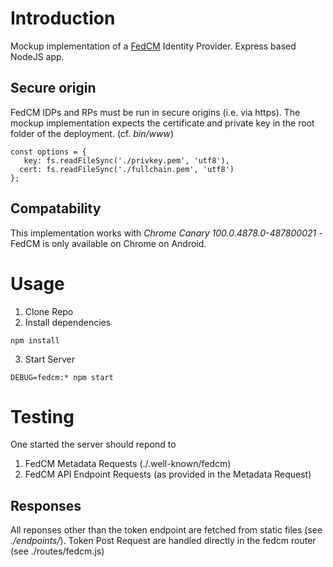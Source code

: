 # Introduction

Mockup implementation of a [FedCM](https://github.com/fedidcg/FedCM) Identity Provider. Express based NodeJS app.

## Secure origin

FedCM IDPs and RPs must be run in secure origins (i.e. via https). The mockup implementation expects the certificate and private key in the root folder of the deployment. (cf. *bin/www*) 
```
const options = {
   key: fs.readFileSync('./privkey.pem', 'utf8'),
  cert: fs.readFileSync('./fullchain.pem', 'utf8')
};
```

## Compatability 

This implementation works with *Chrome Canary 100.0.4878.0-487800021* - FedCM is only available on Chrome on Android.

# Usage

1. Clone Repo
2. Install dependencies

``` 
npm install
```
3. Start Server
``` 
DEBUG=fedcm:* npm start
```
# Testing

One started the server should repond to 

1. FedCM Metadata Requests (./.well-known/fedcm)
2. FedCM API Endpoint Requests (as provided in the Metadata Request)

## Responses

All reponses other than the token endpoint are fetched from static files (see *./endpoints/*). Token Post Request are handled directly in the fedcm router (see ./routes/fedcm.js)

